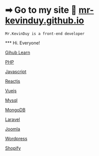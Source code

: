 # ➡ Go to my site 💓 [mr-kevinduy.github.io](https://mr-kevinduy.github.io)

```Mr.KevinDuy is a front-end developer```

*** Hi. Everyone!

[Gihub Learn](https://mr-kevinduy.github.io/github)

[PHP](https://mr-kevinduy.github.io/php)

[Javascript](https://mr-kevinduy.github.io/javascript)

[Reactjs](https://mr-kevinduy.github.io/reactjs)

[Vuejs](https://mr-kevinduy.github.io/vuejs)

[Mysql](https://mr-kevinduy.github.io/mysql)

[MongoDB](https://mr-kevinduy.github.io/mongodb)

[Laravel](https://mr-kevinduy.github.io/laravel)

[Joomla](https://mr-kevinduy.github.io/joomla)

[Wordpress](https://mr-kevinduy.github.io/wordpress)

[Shopify](https://mr-kevinduy.github.io/shopify)
